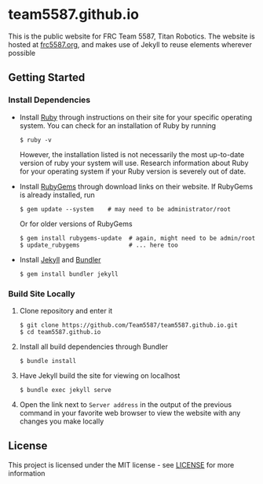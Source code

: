 # team5587.github.io

This is the public website for FRC Team 5587, Titan Robotics. The website is hosted at [frc5587.org](https://frc5587.org/), and makes use of Jekyll to reuse elements wherever possible

## Getting Started

### Install Dependencies

* Install [Ruby](https://www.ruby-lang.org/en/documentation/installation/) through instructions on their site for your specific operating system. You can check for an installation of Ruby by running
    ```Shell
    $ ruby -v
    ```
    However, the installation listed is not necessarily the most up-to-date version of ruby your system will use. Research information about Ruby for your operating system if your Ruby version is severely out of date.

* Install [RubyGems](https://rubygems.org/pages/download) through download links on their website. If RubyGems is already installed, run

    ```Shell
    $ gem update --system    # may need to be administrator/root
    ```

    Or for older versions of RubyGems

    ```Shell
    $ gem install rubygems-update  # again, might need to be admin/root
    $ update_rubygems              # ... here too
    ```

* Install [Jekyll](https://jekyllrb.com/) and [Bundler](https://bundler.io/)
    ```Shell
    $ gem install bundler jekyll
    ```

### Build Site Locally

1. Clone repository and enter it
    ```Shell
    $ git clone https://github.com/Team5587/team5587.github.io.git
    $ cd team5587.github.io
    ```
2. Install all build dependencies through Bundler
    ```Shell
    $ bundle install
    ```
3. Have Jekyll build the site for viewing on localhost
    ```Shell
    $ bundle exec jekyll serve
    ```
4. Open the link next to `Server address` in the output of the previous command in your favorite web browser to view the website with any changes you make locally

## License

This project is licensed under the MIT license - see  [LICENSE](LICENSE) for more information